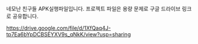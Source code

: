 네모난 친구들 APK실행파일입니다. 
프로젝트 파일은 용량 문제로 구글 드라이브 링크로 공유합니다. 

https://drive.google.com/file/d/1XfQaq4J-tp7Ea6bYpDCBSEYXV9s_qNkK/view?usp=sharing